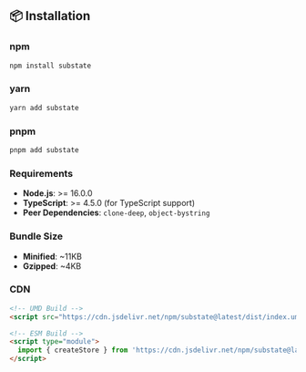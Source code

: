 ## 📦 Installation

### npm
```bash
npm install substate
```

### yarn
```bash
yarn add substate
```

### pnpm
```bash
pnpm add substate
```

### Requirements

- **Node.js**: >= 16.0.0
- **TypeScript**: >= 4.5.0 (for TypeScript support)
- **Peer Dependencies**: `clone-deep`, `object-bystring`

### Bundle Size
- **Minified**: ~11KB
- **Gzipped**: ~4KB

### CDN
```html
<!-- UMD Build -->
<script src="https://cdn.jsdelivr.net/npm/substate@latest/dist/index.umd.js"></script>

<!-- ESM Build -->
<script type="module">
  import { createStore } from 'https://cdn.jsdelivr.net/npm/substate@latest/dist/index.esm.js';
</script>
```
